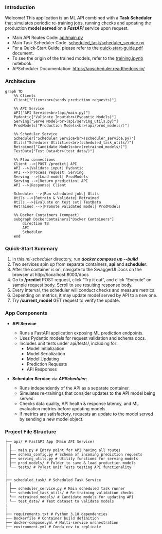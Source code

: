### Introduction

Welcome! This application is an ML API combined with a **Task Scheduler** that simulates periodic re-training jobs, running checks and updating the production **model served** on a **_FastAPI_** service upon request.

- Main API Routes Code: [api/main.py](api/main.py)
- Main Task Scheduler Code: [scheduled_task/scheduler_service.py](scheduled_task/scheduler_service.py)
- For a Quick-Start Guide, please refer to the [quick-start-guide.pdf](quick-start-guide.pdf) document.
- To see the origin of the trained models, refer to the [training.ipynb](training.ipynb) notebook.
- APScheduler Documentation: https://apscheduler.readthedocs.io/

### Architecture

```mermaid
graph TD
    %% Clients
    Client["Client<br>(sends prediction requests)"]

    %% API Service
    API["API Service<br>(api/main.py)"]
    Pydantic["Validate Input<br>(Pydantic Models)"]
    Serving["Serve Model<br>(api/serving_utils.py)"]
    ProdModels["Production Models<br>(api/prod_models/)"]

    %% Scheduler Service
    Scheduler["Scheduler Service<br>(scheduler_service.py)"]
    Utils["Scheduler Utilities<br>(scheduled_task_utils/)"]
    Retrained["Candidate Models<br>(retrained_models/)"]
    TestData["Test Data<br>(test_data/)"]

    %% Flow connections
    Client -->|POST /predict| API
    API -->|Validate input| Pydantic
    API -->|Process request| Serving
    Serving -->|Load model| ProdModels
    Serving -->|Return prediction| API
    API -->|Response| Client

    Scheduler -->|Run scheduled jobs| Utils
    Utils -->|Retrain & Validate| Retrained
    Utils -->|Evaluate on test set| TestData
    Retrained -->|Promote validated model| ProdModels

    %% Docker Containers (compact)
    subgraph DockerContainers["Docker Containers"]
        direction TB
        API
        Scheduler
    end
```

### Quick-Start Summary

1. In this _ml-scheduler_ directory, run **_docker compose up --build_**
2. Two services spin up from separate containers, **api** and **scheduler**.
3. After the container is on, navigate to the SwaggerUI Docs on the browser at http://localhost:8000/docs
4. Go to **/predict** POST request, click “Try it out”, and click “Execute” on sample request body. Scroll to see resulting response body.
5. Every interval, the scheduler will conduct checks and measure metrics.
6. Depending on metrics, it may update model served by API to a new one.
7. Try **/current_model** GET request to verify the update.

### App Components

- **API Service**

  - Runs a FastAPI application exposing ML prediction endpoints.
  - Uses Pydantic models for request validation and schema docs.
  - Includes unit tests under api/tests/, including for:
    - Model Initialization
    - Model Serialization
    - Model Updating
    - Prediction Requests
    - API Responses

- **Scheduler Service** via **_APScheduler_**:
  - Runs independently of the API as a separate container.
  - Simulates re-trainings that consider updates to the API model being served.
  - Checks data quality, API health & response latency, and ML evaluation metrics before updating models.
  - If metrics are satisfactory, requests an update to the model served by sending a new model object.

### Project File Structure

```
├── api/ # FastAPI App (Main API Service)
│ |
│ ├── main.py # Entry point for API having all routes
│ ├── schema_config.py # Schema of incoming prediction requests
│ ├── serving_utils.py # Utility functions for serving models
│ ├── prod_models/ # Folder to save & load production models
│ └── tests/ # PyTest Unit Tests testing API functionality
│
|
├── scheduled_task/ # Scheduled Task Service
| |
│ ├── scheduler_service.py # Main scheduled task runner
│ └── scheduled_task_utils/ # Re-training validation checks
│ └── retrained_models/ # Candidate models for updating API
│ └── test_data/ # Test dataset to validate models
|
|
├── requirements.txt # Python 3.10 dependencies
├── Dockerfile # Container build definition
├── docker-compose.yml # Multi-service orchestration
├── environment.yml # Conda env to replicate
```
